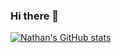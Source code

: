 ### Hi there 👋

[![Nathan's GitHub stats](https://github-readme-stats.vercel.app/api?username=neiths98&hide=prs&show_icons=true&theme=merko)](https://github.com/anuraghazra/github-readme-stats)


<!--
**neiths98/neiths98** is a ✨ _special_ ✨ repository because its `README.md` (this file) appears on your GitHub profile.

Here are some ideas to get you started:

- 🔭 I’m currently working on ...
- 🌱 I’m currently learning ...
- 👯 I’m looking to collaborate on ...
- 🤔 I’m looking for help with ...
- 💬 Ask me about ...
- 📫 How to reach me: ...
- 😄 Pronouns: ...
- ⚡ Fun fact: ...
-->
